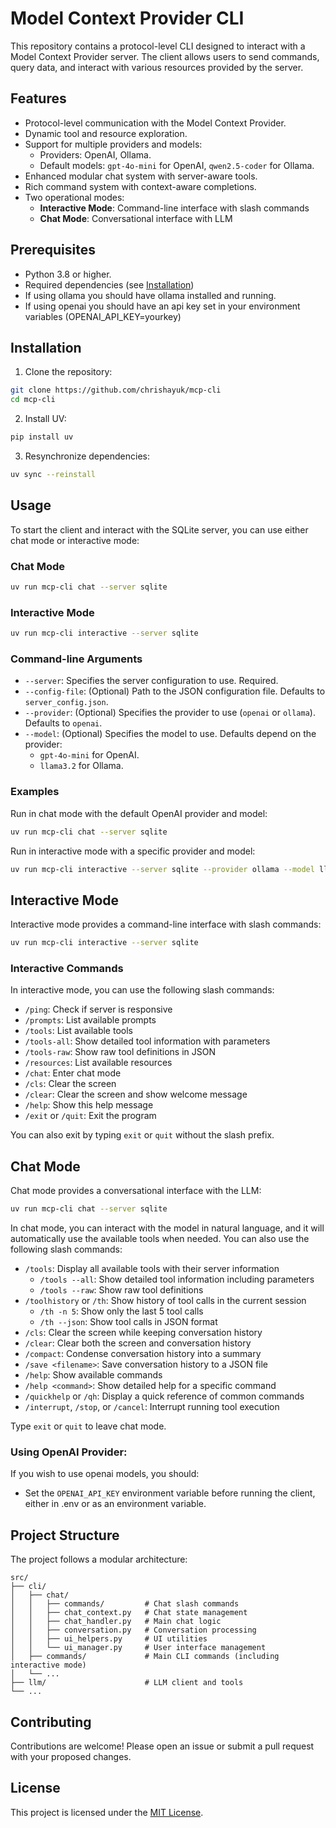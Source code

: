 # Model Context Provider CLI
This repository contains a protocol-level CLI designed to interact with a Model Context Provider server. The client allows users to send commands, query data, and interact with various resources provided by the server.

## Features
- Protocol-level communication with the Model Context Provider.
- Dynamic tool and resource exploration.
- Support for multiple providers and models:
  - Providers: OpenAI, Ollama.
  - Default models: `gpt-4o-mini` for OpenAI, `qwen2.5-coder` for Ollama.
- Enhanced modular chat system with server-aware tools.
- Rich command system with context-aware completions.
- Two operational modes:
  - **Interactive Mode**: Command-line interface with slash commands
  - **Chat Mode**: Conversational interface with LLM

## Prerequisites
- Python 3.8 or higher.
- Required dependencies (see [Installation](#installation))
- If using ollama you should have ollama installed and running.
- If using openai you should have an api key set in your environment variables (OPENAI_API_KEY=yourkey)

## Installation
1. Clone the repository:

```bash
git clone https://github.com/chrishayuk/mcp-cli
cd mcp-cli
```

2. Install UV:

```bash
pip install uv
```

3. Resynchronize dependencies:

```bash
uv sync --reinstall
```

## Usage
To start the client and interact with the SQLite server, you can use either chat mode or interactive mode:

### Chat Mode
```bash
uv run mcp-cli chat --server sqlite
```

### Interactive Mode
```bash
uv run mcp-cli interactive --server sqlite
```

### Command-line Arguments
- `--server`: Specifies the server configuration to use. Required.
- `--config-file`: (Optional) Path to the JSON configuration file. Defaults to `server_config.json`.
- `--provider`: (Optional) Specifies the provider to use (`openai` or `ollama`). Defaults to `openai`.
- `--model`: (Optional) Specifies the model to use. Defaults depend on the provider:
  - `gpt-4o-mini` for OpenAI.
  - `llama3.2` for Ollama.

### Examples
Run in chat mode with the default OpenAI provider and model:

```bash
uv run mcp-cli chat --server sqlite
```

Run in interactive mode with a specific provider and model:

```bash
uv run mcp-cli interactive --server sqlite --provider ollama --model llama3.2
```

## Interactive Mode
Interactive mode provides a command-line interface with slash commands:

```bash
uv run mcp-cli interactive --server sqlite
```

### Interactive Commands
In interactive mode, you can use the following slash commands:

- `/ping`: Check if server is responsive
- `/prompts`: List available prompts
- `/tools`: List available tools
- `/tools-all`: Show detailed tool information with parameters
- `/tools-raw`: Show raw tool definitions in JSON
- `/resources`: List available resources
- `/chat`: Enter chat mode
- `/cls`: Clear the screen
- `/clear`: Clear the screen and show welcome message
- `/help`: Show this help message
- `/exit` or `/quit`: Exit the program

You can also exit by typing `exit` or `quit` without the slash prefix.

## Chat Mode
Chat mode provides a conversational interface with the LLM:

```bash
uv run mcp-cli chat --server sqlite
```

In chat mode, you can interact with the model in natural language, and it will automatically use the available tools when needed. You can also use the following slash commands:

- `/tools`: Display all available tools with their server information
  - `/tools --all`: Show detailed tool information including parameters
  - `/tools --raw`: Show raw tool definitions
- `/toolhistory` or `/th`: Show history of tool calls in the current session
  - `/th -n 5`: Show only the last 5 tool calls
  - `/th --json`: Show tool calls in JSON format
- `/cls`: Clear the screen while keeping conversation history
- `/clear`: Clear both the screen and conversation history
- `/compact`: Condense conversation history into a summary
- `/save <filename>`: Save conversation history to a JSON file
- `/help`: Show available commands
- `/help <command>`: Show detailed help for a specific command
- `/quickhelp` or `/qh`: Display a quick reference of common commands
- `/interrupt`, `/stop`, or `/cancel`: Interrupt running tool execution

Type `exit` or `quit` to leave chat mode.

### Using OpenAI Provider:
If you wish to use openai models, you should:

- Set the `OPENAI_API_KEY` environment variable before running the client, either in .env or as an environment variable.

## Project Structure

The project follows a modular architecture:

```
src/
├── cli/
│   ├── chat/
│   │   ├── commands/         # Chat slash commands
│   │   ├── chat_context.py   # Chat state management
│   │   ├── chat_handler.py   # Main chat logic
│   │   ├── conversation.py   # Conversation processing
│   │   ├── ui_helpers.py     # UI utilities
│   │   └── ui_manager.py     # User interface management
│   ├── commands/             # Main CLI commands (including interactive mode)
│   └── ...
├── llm/                      # LLM client and tools
└── ...
```

## Contributing
Contributions are welcome! Please open an issue or submit a pull request with your proposed changes.

## License
This project is licensed under the [MIT License](license.md).